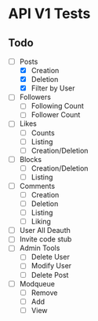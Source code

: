 # API V1 Tests

## Todo

- [ ] Posts
    - [x] Creation
    - [x] Deletion
    - [x] Filter by User
- [ ] Followers
    - [ ] Following Count
    - [ ] Follower Count
- [ ] Likes
    - [ ] Counts
    - [ ] Listing
    - [ ] Creation/Deletion
- [ ] Blocks
    - [ ] Creation/Deletion
    - [ ] Listing
- [ ] Comments
    - [ ] Creation
    - [ ] Deletion
    - [ ] Listing
    - [ ] Liking
- [ ] User All Deauth
- [ ] Invite code stub
- [ ] Admin Tools
    - [ ] Delete User
    - [ ] Modify User
    - [ ] Delete Post
- [ ] Modqueue
    - [ ] Remove
    - [ ] Add
    - [ ] View